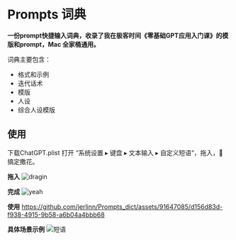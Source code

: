 # Prompts 词典

**一份prompt快捷输入词典，收录了我在极客时间《零基础GPT应用入门课》的模版和prompt，Mac 全家桶通用。**

词典主要包含：
- 格式和示例
- 迭代话术
- 模版
- 人设
- 综合人设模版

## 使用

下载ChatGPT.plist
打开 “系统设置 ▸ 键盘 ▸ 文本输入 ▸ 自定义短语“，拖入，🎉 搞定撒花。

**拖入**
![dragin](https://github.com/jerlinn/Prompts_dict/assets/91647085/c17962e2-2012-45ac-9eb9-cdad34ec9167)

**完成**
![yeah](https://github.com/jerlinn/Prompts_dict/assets/91647085/6645ee32-a096-44dd-aa96-af871bfc141d)

**使用**
https://github.com/jerlinn/Prompts_dict/assets/91647085/d156d83d-f938-4915-9b58-a6b04a4bbb68

**具体场景示例**
![短语](https://github.com/jerlinn/Prompts_dict/assets/91647085/7555aca4-299a-464d-8d42-a2359d677042)

